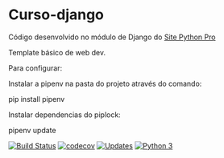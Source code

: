 # Curso-django
Código desenvolvido no módulo de Django do [Site Python Pro](www.python.pro.br)

Template básico de web dev.

Para configurar:

Instalar a pipenv na pasta do projeto através do comando:

pip install pipenv

Instalar dependencias do piplock:

pipenv update

[![Build Status](https://travis-ci.com/andremenezees/template-basico.svg?branch=master)](https://travis-ci.com/andremenezees/template-basico)
[![codecov](https://codecov.io/gh/andremenezees/curso-django/branch/master/graph/badge.svg)](https://codecov.io/gh/andremenezees/curso-django)
[![Updates](https://pyup.io/repos/github/andremenezees/curso-django/shield.svg)](https://pyup.io/repos/github/andremenezees/curso-django/)
[![Python 3](https://pyup.io/repos/github/andremenezees/curso-django/python-3-shield.svg)](https://pyup.io/repos/github/andremenezees/curso-django/)
